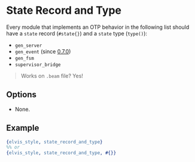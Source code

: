 # State Record and Type

Every module that implements an OTP behavior in the following list should have a `state` record
(`#state{}`) and a `state` type (`type()`):

- `gen_server`
- `gen_event` (since [0.7.0](https://github.com/inaka/elvis_core/releases/tag/0.7.0))
- `gen_fsm`
- `supervisor_bridge`

> Works on `.beam` file? Yes!

## Options

- None.

## Example

```erlang
{elvis_style, state_record_and_type}
%% or
{elvis_style, state_record_and_type, #{}}
```
